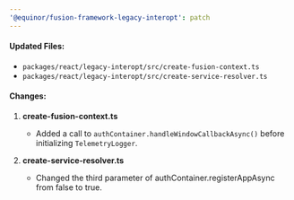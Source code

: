 ```yaml
---
'@equinor/fusion-framework-legacy-interopt': patch
---
```


#### Updated Files:
- `packages/react/legacy-interopt/src/create-fusion-context.ts`
- `packages/react/legacy-interopt/src/create-service-resolver.ts`

#### Changes:

1. **create-fusion-context.ts**
   - Added a call to `authContainer.handleWindowCallbackAsync()` before initializing `TelemetryLogger`.

2. **create-service-resolver.ts**

   - Changed the third parameter of authContainer.registerAppAsync from false to true.
